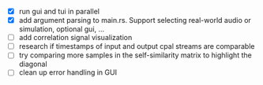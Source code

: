 - [x] run gui and tui in parallel
- [x] add argument parsing to main.rs. Support selecting real-world audio or simulation, optional gui, ...
- [ ] add correlation signal visualization
- [ ] research if timestamps of input and output cpal streams are comparable
- [ ] try comparing more samples in the self-similarity matrix to highlight the diagonal
- [ ] clean up error handling in GUI
